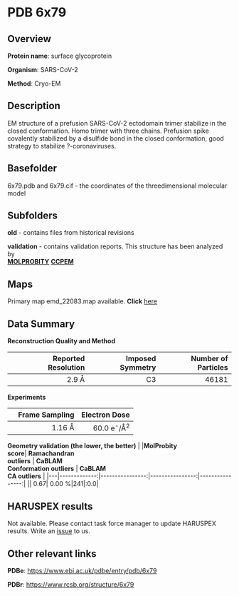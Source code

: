 # PDB 6x79

## Overview

**Protein name**: surface glycoprotein

**Organism**: SARS-CoV-2

**Method**: Cryo-EM

## Description

EM structure of a prefusion SARS-CoV-2 ectodomain trimer stabilize in the closed conformation. Homo trimer with three chains. Prefusion spike covalently stabilized by a disulfide bond in the closed conformation, good strategy to stabilize ?-coronaviruses. 

## Basefolder

6x79.pdb and 6x79.cif - the coordinates of the threedimensional molecular model

## Subfolders



**old** - contains files from historical revisions

**validation** - contains validation reports. This structure has been analyzed by <br>  [**MOLPROBITY**](https://github.com/thorn-lab/coronavirus_structural_task_force/tree/master/pdb/surface_glycoprotein/SARS-CoV-2/6x79/validation/molprobity)   [**CCPEM**](https://github.com/thorn-lab/coronavirus_structural_task_force/tree/master/pdb/surface_glycoprotein/SARS-CoV-2/6x79/validation/ccpem-validation) 



## Maps

Primary map emd_22083.map available. **Click** [here](http://ftp.wwpdb.org/pub/emdb/structures/EMD-22083/map/) 

## Data Summary
**Reconstruction Quality and Method**

|   | Reported Resolution | Imposed Symmetry | Number of Particles |
|---|-------------:|----------------:|--------------:|
|   |2.9 Å|C3|46181|

**Experiments**

|   | Frame Sampling | Electron Dose |
|---|-------------:|----------------:|
|   |1.16 Å|60.0 e<sup>-</sup>/Å<sup>2</sup>|

**Geometry validation (the lower, the better)**
|   |**MolProbity<br>score**| **Ramachandran<br>outliers** | **CaBLAM<br>Conformation outliers** | **CaBLAM<br>CA outliers** |
|---|-------------:|----------------:|----------------:|----------------:|
||  0.67|  0.00 %|241|:0.0|

## HARUSPEX results

Not available. Please contact task force manager to update HARUSPEX results. Write an [issue](https://github.com/thorn-lab/coronavirus_structural_task_force/issues) to us.

## Other relevant links 
**PDBe**:  https://www.ebi.ac.uk/pdbe/entry/pdb/6x79
 
**PDBr**: https://www.rcsb.org/structure/6x79 
